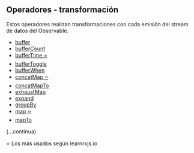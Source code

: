 ## Operadores - transformación

Estos operadores realizan transformaciones con cada emisión del stream de datos del Observable.



- [buffer](https://www.learnrxjs.io/learn-rxjs/operators/transformation/buffer)
- [bufferCount](https://www.learnrxjs.io/learn-rxjs/operators/transformation/buffercount)
- [bufferTime ⭐](https://www.learnrxjs.io/learn-rxjs/operators/transformation/buffertime)
- [bufferToggle](https://www.learnrxjs.io/learn-rxjs/operators/transformation/buffertoggle)
- [bufferWhen](https://www.learnrxjs.io/learn-rxjs/operators/transformation/bufferwhen)
- [concatMap ⭐](https://www.learnrxjs.io/learn-rxjs/operators/transformation/concatmap)
- [concatMapTo](https://www.learnrxjs.io/learn-rxjs/operators/transformation/concatmapto)
- [exhaustMap](https://www.learnrxjs.io/learn-rxjs/operators/transformation/exhaustmap)
- [expand](https://www.learnrxjs.io/learn-rxjs/operators/transformation/expand)
- [groupBy](https://www.learnrxjs.io/learn-rxjs/operators/transformation/groupby)
- [map ⭐](https://www.learnrxjs.io/learn-rxjs/operators/transformation/map)
- [mapTo](https://www.learnrxjs.io/learn-rxjs/operators/transformation/mapto)

(...continua)

⭐ Los más usados según learnrxjs.io
